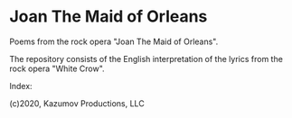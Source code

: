 # Joan The Maid of Orleans

Poems from the rock opera "Joan The Maid of Orleans".

The repository consists of the English interpretation of the lyrics from the rock opera "White Crow".

Index:



(c)2020, Kazumov Productions, LLC
